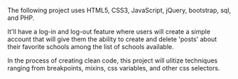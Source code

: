 The following project uses HTML5, CSS3, JavaScript, jQuery, bootstrap, sql, and PHP. 

It'll have a log-in and log-out feature where users will create a simple account that will give them the ability to 
create and delete 'posts' about their favorite schools among the list of schools available.

In the process of creating clean code, this project will ulitize techniques ranging from breakpoints, mixins, 
css variables, and other css selectors.
